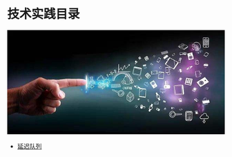 # 技术实践目录

<div align="center">
    <img src="https://github.com/xuanchengsunjin/Jim_note/blob/sandbox/resource/img/algorithm_practice/content.jpg" width="900px">
</div>

- [延迟队列](#https://github.com/xuanchengsunjin/Jim_note/blob/sandbox/note/algorithm_practice/time_wheel.md)